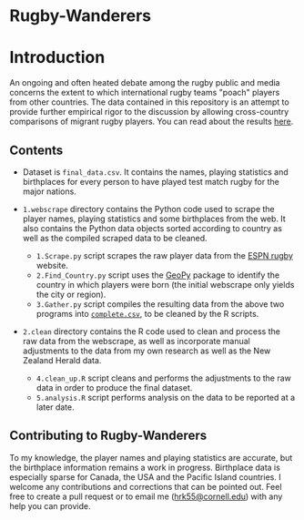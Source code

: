 # Rugby-Wanderers

# Introduction
An ongoing and often heated debate among the rugby public and media concerns the extent to which international rugby teams "poach" players from other countries. The data contained in this repository is an attempt to provide further empirical rigor to the discussion by allowing cross-country comparisons of migrant rugby players. You can read about the results [here](http://hautahi.github.io/rugby).

## Contents
* Dataset is `final_data.csv`. It contains the names, playing statistics and birthplaces for every person to have played test match rugby for the major nations.

* `1.webscrape` directory contains the Python code used to scrape the player names, playing statistics and some birthplaces from the web. It also contains the Python data objects sorted according to country as well as the compiled scraped data to be cleaned.
  
  - `1.Scrape.py` script scrapes the raw player data from the [ESPN rugby](http://www.espn.co.uk/rugby/) website.
  - `2.Find_Country.py` script uses the [GeoPy](https://geopy.readthedocs.org/en/1.10.0/) package to identify the country in which players were born (the initial webscrape only yields the city or region).
  - `3.Gather.py` script compiles the resulting data from the above two programs into [`complete.csv`](./1.webscrape/complete.csv), to be cleaned by the R scripts.

* `2.clean` directory contains the R code used to clean and process the raw data from the webscrape, as well as incorporate manual adjustments to the data from my own research as well as the New Zealand Herald data.

  - `4.clean_up.R` script cleans and performs the adjustments to the raw data in order to produce the final dataset.
  - `5.analysis.R` script performs analysis on the data to be reported at a later date.

## Contributing to Rugby-Wanderers

To my knowledge, the player names and playing statistics are accurate, but the birthplace information remains a work in progress. Birthplace data is especially sparse for Canada, the USA and the Pacific Island countries. I welcome any contributions and corrections that can be pointed out. Feel free to create a pull request or to email me (hrk55@cornell.edu) with any help you can provide.


